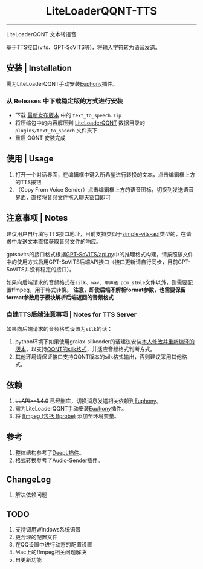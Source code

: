 <h1 align="center">LiteLoaderQQNT-TTS</h1>

---

LiteLoaderQQNT 文本转语音

基于TTS接口(vits、GPT-SoVITS等)，将输入字符转为语音发送。

## 安装 | Installation

需为LiteLoaderQQNT手动安装[Euphony](https://github.com/xtaw/LiteLoaderQQNT-Euphony)插件。

### 从 Releases 中下载稳定版的方式进行安装

- 下载 [最新发布版本](https://github.com/lclichen/LiteLoaderQQNT-TTS/releases/latest) 中的 `text_to_speech.zip`
- 将压缩包中的内容解压到 [LiteLoaderQQNT](https://github.com/mo-jinran/LiteLoaderQQNT) 数据目录的 `plugins/text_to_speech` 文件夹下
- 重启 QQNT 安装完成

## 使用 | Usage

1. 打开一个对话界面，在编辑框中键入所希望进行转换的文本，点击编辑框上方的TTS按钮
2. （Copy From Voice Sender）点击编辑框上方的语音图标，切换到发送语音界面，直接将音频文件拖入聊天窗口即可

## 注意事项 | Notes

建议用户自行填写TTS接口地址，目前支持类似于[simple-vits-api](https://github.com/Artrajz/vits-simple-api)类型的，在请求中发送文本直接获取音频文件的响应。

gptsovits的接口格式根据[GPT-SoVITS/api.py](https://github.com/RVC-Boss/GPT-SoVITS/blob/main/api.py)中的推理格式构建，请按照该文件中的使用方式启用GPT-SoVITS后端API接口（接口更新请自行同步，目前GPT-SoVITS并没有稳定的接口）。

如果向后端请求的音频格式在`silk`、`wav`、`单声道 pcm_s16le`文件以外，则需要配置ffmpeg，用于格式转换。
**注意，即使后端不解析format参数，也需要保留format参数用于模块解析后端返回的音频格式**

### 自建TTS后端注意事项 | Notes for TTS Server

如果向后端请求的音频格式设置为`silk`的话：

1. python环境下如果使用graiax-silkcoder的话建议安装[本人修改并重新编译的版本](https://github.com/lclichen/graiax-silkcoder/releases/tag/0.3.7)，以支持[QQNT的silk格式](https://github.com/kn007/silk-v3-decoder/pull/85)，并适应音频格式判断方式。
2. 其他环境请保证接口支持QQNT版本的silk格式输出，否则建议采用其他格式。

## 依赖

1. <del>LLAPI>=1.4.0</del> 已经删库，切换消息发送相关依赖到[Euphony](https://github.com/xtaw/LiteLoaderQQNT-Euphony)。
2. 需为LiteLoaderQQNT手动安装[Euphony](https://github.com/xtaw/LiteLoaderQQNT-Euphony)插件。
3. 将 [ffmpeg (包括 ffprobe)](https://ffmpeg.org) 添加至环境变量。

## 参考

1. 整体结构参考了[DeepL插件](https://github.com/MUKAPP/LiteLoaderQQNT-DeepL/)。
2. 格式转换参考了[Audio-Sender插件](https://github.com/xtaw/LiteLoaderQQNT-Audio-Sender/)。

## ChangeLog

1. 解决依赖问题

## TODO

1. 支持调用Windows系统语音
2. 更合理的配置文件
3. 在QQ设置中进行动态的配置设置
4. Mac上的ffmpeg相关问题解决
5. 自更新功能
